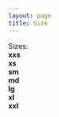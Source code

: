 ```yaml
---
layout: page
title: Size
---
```


Sizes:  
**xxs**    
**xs**  
**sm**  
**md**  
**lg**  
**xl**  
**xxl**  


